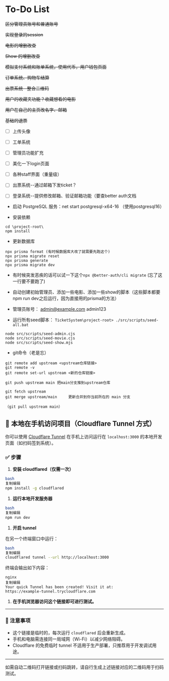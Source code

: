 # To-Do List

~~区分管理员账号和普通账号~~

~~实现登录的session~~

~~电影的增删改查~~

~~Show 的增删改查~~

~~模拟支付系统和账单系统，使用代币，用户钱包页面~~

~~订单系统、购物车结算~~

~~出票系统--整合二维码~~

~~用户的收藏夹功能？收藏想看的电影~~

~~用户在自己的主页改名字、邮箱~~

~~基础的退票~~


- [ ] 上传头像
- [ ] 工单系统
- [ ] 管理员功能扩充
- [ ] 美化一下login页面

- [ ] 各种staff界面（重量级）
- [ ] 出票系统--通过邮箱下发ticket？
- [ ] 登录系统--提供修改邮箱、验证邮箱功能（要查better auth文档


- 启动 PostgreSQL 服务：net start postgresql-x64-16 （使用postgresql16）

- 安装依赖
```
cd \project-root\
npm install
```

- 更新数据库
```
npx prisma format (有时候数据库大改了就需要先跑这个)
npx prisma migrate reset
npx prisma generate
npx prisma migrate dev 
```

- 有时候突发恶疾的话可以试一下这个`npx @better-auth/cli migrate` (忘了这一行要不要跑了)

- 自动创建初始管理员、添加一些电影、添加一些show的脚本（这些脚本都要npm run dev之后运行，因为直接用的prisma的方法）

- 管理员账号： admin@example.com admin123

- 运行所有seed脚本：
`TicketSystem\project-root> ./src/scripts/seed-all.bat`

```
node src/scripts/seed-admin.cjs
node src/scripts/seed-movie.cjs
node src/scripts/seed-show.mjs
```

- git命令（老是忘）
```
git remote add upstream <upstream仓库链接>
git remote -v
git remote set-url upstream <新的仓库链接>

git push upstream main 把main分支推到upstream仓库

git fetch upstream
git merge upstream/main     更新合并到你当前所在的 main 分支

（git pull upstream main）

```

## 📱 本地在手机访问项目（Cloudflare Tunnel 方式）

你可以使用 [Cloudflare Tunnel](https://developers.cloudflare.com/cloudflare-one/connections/connect-apps) 在手机上访问运行在 `localhost:3000` 的本地开发页面（如扫码签到系统）。

### ✅ 步骤

1. **安装 cloudflared（仅需一次）**

```bash
bash
复制编辑
npm install -g cloudflared

```

1. **运行本地开发服务器**

```bash
bash
复制编辑
npm run dev

```

1. **开启 tunnel**

在另一个终端窗口中运行：

```bash
bash
复制编辑
cloudflared tunnel --url http://localhost:3000

```

终端会输出如下内容：

```
nginx
复制编辑
Your quick Tunnel has been created! Visit it at:
https://example-tunnel.trycloudflare.com

```

1. **在手机浏览器访问这个链接即可进行测试。**

---

### 📌 注意事项

- 这个链接是临时的，每次运行 `cloudflared` 后会重新生成。
- 手机和电脑需连接同一局域网（Wi-Fi）以减少网络阻碍。
- Cloudflare 的免费临时 tunnel 不适用于生产部署，只推荐用于开发调试用途。

---

如需自动二维码打开链接或扫码跳转，请自行生成上述链接对应的二维码用于扫码测试。